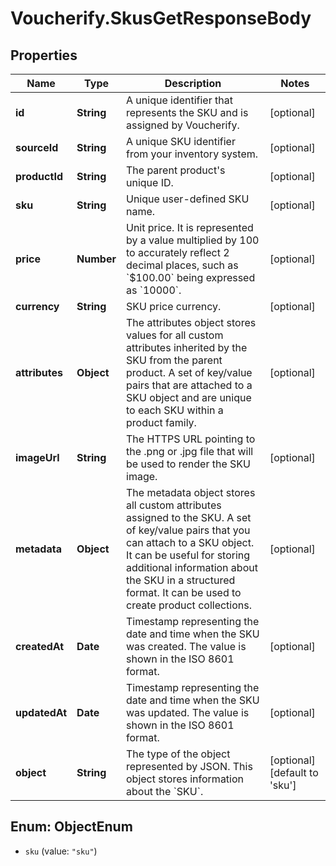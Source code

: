 # Voucherify.SkusGetResponseBody

## Properties

Name | Type | Description | Notes
------------ | ------------- | ------------- | -------------
**id** | **String** | A unique identifier that represents the SKU and is assigned by Voucherify. | [optional] 
**sourceId** | **String** | A unique SKU identifier from your inventory system. | [optional] 
**productId** | **String** | The parent product&#39;s unique ID. | [optional] 
**sku** | **String** | Unique user-defined SKU name. | [optional] 
**price** | **Number** | Unit price. It is represented by a value multiplied by 100 to accurately reflect 2 decimal places, such as &#x60;$100.00&#x60; being expressed as &#x60;10000&#x60;. | [optional] 
**currency** | **String** | SKU price currency. | [optional] 
**attributes** | **Object** | The attributes object stores values for all custom attributes inherited by the SKU from the parent product. A set of key/value pairs that are attached to a SKU object and are unique to each SKU within a product family. | [optional] 
**imageUrl** | **String** | The HTTPS URL pointing to the .png or .jpg file that will be used to render the SKU image. | [optional] 
**metadata** | **Object** | The metadata object stores all custom attributes assigned to the SKU. A set of key/value pairs that you can attach to a SKU object. It can be useful for storing additional information about the SKU in a structured format. It can be used to create product collections. | [optional] 
**createdAt** | **Date** | Timestamp representing the date and time when the SKU was created. The value is shown in the ISO 8601 format. | [optional] 
**updatedAt** | **Date** | Timestamp representing the date and time when the SKU was updated. The value is shown in the ISO 8601 format. | [optional] 
**object** | **String** | The type of the object represented by JSON. This object stores information about the &#x60;SKU&#x60;. | [optional] [default to &#39;sku&#39;]



## Enum: ObjectEnum


* `sku` (value: `"sku"`)




